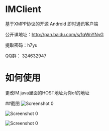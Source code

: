 IMClient
=========
基于XMPP协议的开源 Android 即时通讯客户端


公开课地址：http://pan.baidu.com/s/1qWnYNyG 

提取密码：h7yu


QQ群： 324632947


如何使用
=========
更改IM.java里面的HOST地址为你of的地址




##截图
![Screenshot 0](https://raw.githubusercontent.com/jersuen/IMClient/master/Screenshots/00.png)

![Screenshot 0](https://raw.githubusercontent.com/jersuen/IMClient/master/Screenshots/01.png)

![Screenshot 0](https://raw.githubusercontent.com/jersuen/IMClient/master/Screenshots/02.png)
